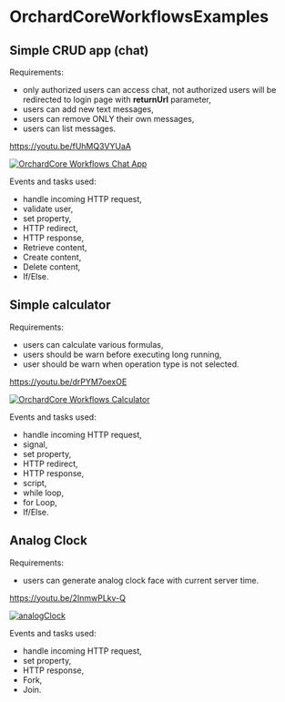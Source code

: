 # OrchardCoreWorkflowsExamples

## Simple CRUD app (chat)

Requirements:
 - only authorized users can access chat, not authorized users will be redirected to login page with **returnUrl** parameter,
 - users can add new text messages,
 - users can remove ONLY their own messages,
 - users can list messages.

https://youtu.be/fUhMQ3VYUaA

[![OrchardCore Workflows Chat App](https://user-images.githubusercontent.com/6403130/162592795-f34d1f35-4953-428c-baed-171a81140f3e.png)](https://www.youtube.com/watch?v=fUhMQ3VYUaA)

Events and tasks used:
- handle incoming HTTP request,
- validate user,
- set property,
- HTTP redirect,
- HTTP response,
- Retrieve content,
- Create content,
- Delete content,
- If/Else.

## Simple calculator

Requirements:
- users can calculate various formulas,
- users should be warn before executing long running,
- user should be warn when operation type is not selected.

https://youtu.be/drPYM7oexOE

[![OrchardCore Workflows Calculator](https://user-images.githubusercontent.com/6403130/162592808-67c91b8c-e510-4939-b7e4-bcef59bbf12c.png)](https://www.youtube.com/watch?v=drPYM7oexOE)

Events and tasks used:
- handle incoming HTTP request,
- signal,
- set property,
- HTTP redirect,
- HTTP response,
- script,
- while loop,
- for Loop,
- If/Else.

## Analog Clock

Requirements:
- users can generate analog clock face with current server time.

https://youtu.be/2InmwPLkv-Q

[![analogClock](https://user-images.githubusercontent.com/6403130/162595393-79a73166-8128-4f87-a6f2-c3c1298a5080.png)](https://www.youtube.com/watch?v=2InmwPLkv-Q)

Events and tasks used:
- handle incoming HTTP request,
- set property,
- HTTP response,
- Fork,
- Join.

